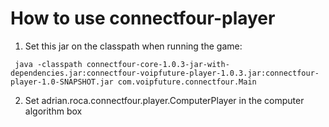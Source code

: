 # How to use connectfour-player

1. Set this jar on the classpath when running the game:
```
 java -classpath connectfour-core-1.0.3-jar-with-dependencies.jar:connectfour-voipfuture-player-1.0.3.jar:connectfour-player-1.0-SNAPSHOT.jar com.voipfuture.connectfour.Main
```
2. Set adrian.roca.connectfour.player.ComputerPlayer in the computer algorithm box
